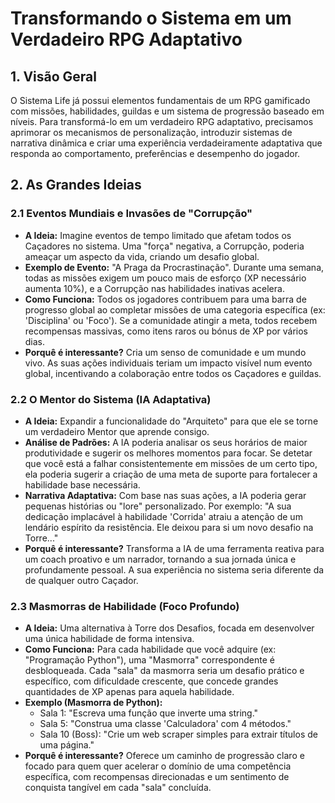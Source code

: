 # Transformando o Sistema em um Verdadeiro RPG Adaptativo

## 1. Visão Geral

O Sistema Life já possui elementos fundamentais de um RPG gamificado com missões, habilidades, guildas e um sistema de progressão baseado em níveis. Para transformá-lo em um verdadeiro RPG adaptativo, precisamos aprimorar os mecanismos de personalização, introduzir sistemas de narrativa dinâmica e criar uma experiência verdadeiramente adaptativa que responda ao comportamento, preferências e desempenho do jogador.

## 2. As Grandes Ideias

### 2.1 Eventos Mundiais e Invasões de "Corrupção"

*   **A Ideia:** Imagine eventos de tempo limitado que afetam todos os Caçadores no sistema. Uma "força" negativa, a Corrupção, poderia ameaçar um aspecto da vida, criando um desafio global.
*   **Exemplo de Evento:** "A Praga da Procrastinação". Durante uma semana, todas as missões exigem um pouco mais de esforço (XP necessário aumenta 10%), e a Corrupção nas habilidades inativas acelera.
*   **Como Funciona:** Todos os jogadores contribuem para uma barra de progresso global ao completar missões de uma categoria específica (ex: 'Disciplina' ou 'Foco'). Se a comunidade atingir a meta, todos recebem recompensas massivas, como itens raros ou bónus de XP por vários dias.
*   **Porquê é interessante?** Cria um senso de comunidade e um mundo vivo. As suas ações individuais teriam um impacto visível num evento global, incentivando a colaboração entre todos os Caçadores e guildas.

### 2.2 O Mentor do Sistema (IA Adaptativa)

*   **A Ideia:** Expandir a funcionalidade do "Arquiteto" para que ele se torne um verdadeiro Mentor que aprende consigo.
*   **Análise de Padrões:** A IA poderia analisar os seus horários de maior produtividade e sugerir os melhores momentos para focar. Se detetar que você está a falhar consistentemente em missões de um certo tipo, ela poderia sugerir a criação de uma meta de suporte para fortalecer a habilidade base necessária.
*   **Narrativa Adaptativa:** Com base nas suas ações, a IA poderia gerar pequenas histórias ou "lore" personalizado. Por exemplo: "A sua dedicação implacável à habilidade 'Corrida' atraiu a atenção de um lendário espírito da resistência. Ele deixou para si um novo desafio na Torre..."
*   **Porquê é interessante?** Transforma a IA de uma ferramenta reativa para um coach proativo e um narrador, tornando a sua jornada única e profundamente pessoal. A sua experiência no sistema seria diferente da de qualquer outro Caçador.

### 2.3 Masmorras de Habilidade (Foco Profundo)

*   **A Ideia:** Uma alternativa à Torre dos Desafios, focada em desenvolver uma única habilidade de forma intensiva.
*   **Como Funciona:** Para cada habilidade que você adquire (ex: "Programação Python"), uma "Masmorra" correspondente é desbloqueada. Cada "sala" da masmorra seria um desafio prático e específico, com dificuldade crescente, que concede grandes quantidades de XP apenas para aquela habilidade.
*   **Exemplo (Masmorra de Python):**
    *   Sala 1: "Escreva uma função que inverte uma string."
    *   Sala 5: "Construa uma classe 'Calculadora' com 4 métodos."
    *   Sala 10 (Boss): "Crie um web scraper simples para extrair títulos de uma página."
*   **Porquê é interessante?** Oferece um caminho de progressão claro e focado para quem quer acelerar o domínio de uma competência específica, com recompensas direcionadas e um sentimento de conquista tangível em cada "sala" concluída.
